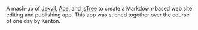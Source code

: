 A mash-up of [Jekyll](http://jekyllrb.com/), [Ace](http://ace.c9.io/), and [jsTree](http://www.jstree.com/) to create a Markdown-based web site editing and publishing app. This app was stiched together over the course of one day by Kenton.
